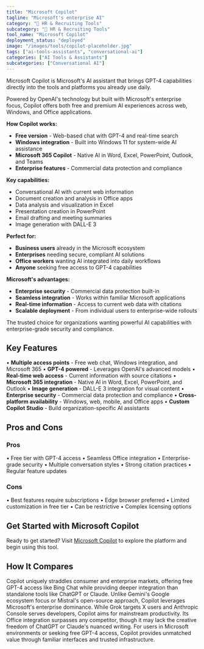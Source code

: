 ```yaml
---
title: "Microsoft Copilot"
tagline: "Microsoft's enterprise AI"
category: "👥 HR & Recruiting Tools"
subcategory: "👥 HR & Recruiting Tools"
tool_name: "Microsoft Copilot"
deployment_status: "deployed"
image: "/images/tools/copilot-placeholder.jpg"
tags: ["ai-tools-assistants", "conversational-ai"]
categories: ["AI Tools & Assistants"]
subcategories: ["Conversational AI"]
---
```

Microsoft Copilot is Microsoft's AI assistant that brings GPT-4 capabilities directly into the tools and platforms you already use daily.

Powered by OpenAI's technology but built with Microsoft's enterprise focus, Copilot offers both free and premium AI experiences across web, Windows, and Office applications.

**How Copilot works:**
- **Free version** - Web-based chat with GPT-4 and real-time search
- **Windows integration** - Built into Windows 11 for system-wide AI assistance
- **Microsoft 365 Copilot** - Native AI in Word, Excel, PowerPoint, Outlook, and Teams
- **Enterprise features** - Commercial data protection and compliance

**Key capabilities:**
- Conversational AI with current web information
- Document creation and analysis in Office apps
- Data analysis and visualization in Excel
- Presentation creation in PowerPoint
- Email drafting and meeting summaries
- Image generation with DALL-E 3

**Perfect for:**
- **Business users** already in the Microsoft ecosystem
- **Enterprises** needing secure, compliant AI solutions
- **Office workers** wanting AI integrated into daily workflows
- **Anyone** seeking free access to GPT-4 capabilities

**Microsoft's advantages:**
- **Enterprise security** - Commercial data protection built-in
- **Seamless integration** - Works within familiar Microsoft applications
- **Real-time information** - Access to current web data with citations
- **Scalable deployment** - From individual users to enterprise-wide rollouts

The trusted choice for organizations wanting powerful AI capabilities with enterprise-grade security and compliance.

## Key Features

• **Multiple access points** - Free web chat, Windows integration, and Microsoft 365
• **GPT-4 powered** - Leverages OpenAI's advanced models
• **Real-time web access** - Current information with source citations
• **Microsoft 365 integration** - Native AI in Word, Excel, PowerPoint, and Outlook
• **Image generation** - DALL-E 3 integration for visual content
• **Enterprise security** - Commercial data protection and compliance
• **Cross-platform availability** - Windows, web, mobile, and Office apps
• **Custom Copilot Studio** - Build organization-specific AI assistants

## Pros and Cons

### Pros
• Free tier with GPT-4 access
• Seamless Office integration
• Enterprise-grade security
• Multiple conversation styles
• Strong citation practices
• Regular feature updates

### Cons
• Best features require subscriptions
• Edge browser preferred
• Limited customization in free tier
• Can be restrictive
• Complex licensing options

## Get Started with Microsoft Copilot

Ready to get started? Visit [Microsoft Copilot](https://copilot.microsoft.com) to explore the platform and begin using this tool.

## How It Compares

Copilot uniquely straddles consumer and enterprise markets, offering free GPT-4 access like Bing Chat while providing deeper integration than standalone tools like ChatGPT or Claude. Unlike Gemini's Google ecosystem focus or Mistral's open-source approach, Copilot leverages Microsoft's enterprise dominance. While Grok targets X users and Anthropic Console serves developers, Copilot aims for mainstream productivity. Its Office integration surpasses any competitor, though it may lack the creative freedom of ChatGPT or Claude's nuanced writing. For users in Microsoft environments or seeking free GPT-4 access, Copilot provides unmatched value through familiar interfaces and trusted infrastructure.